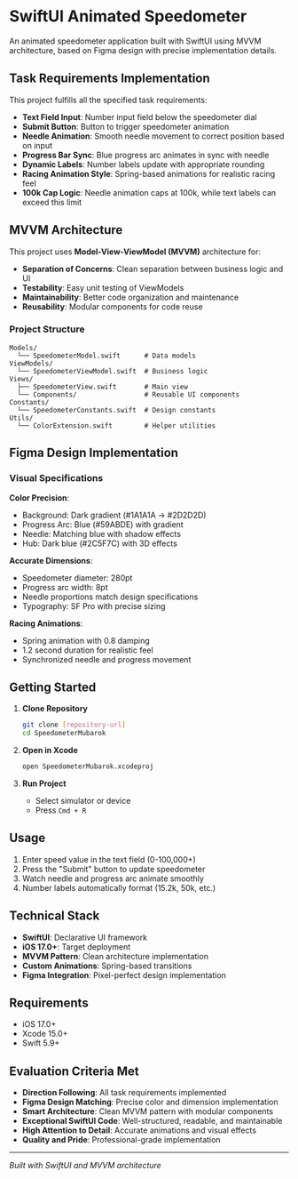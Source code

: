 # SwiftUI Animated Speedometer

An animated speedometer application built with SwiftUI using MVVM architecture, based on Figma design with precise implementation details.

## Task Requirements Implementation

This project fulfills all the specified task requirements:

- **Text Field Input**: Number input field below the speedometer dial
- **Submit Button**: Button to trigger speedometer animation
- **Needle Animation**: Smooth needle movement to correct position based on input
- **Progress Bar Sync**: Blue progress arc animates in sync with needle
- **Dynamic Labels**: Number labels update with appropriate rounding
- **Racing Animation Style**: Spring-based animations for realistic racing feel
- **100k Cap Logic**: Needle animation caps at 100k, while text labels can exceed this limit

## MVVM Architecture

This project uses **Model-View-ViewModel (MVVM)** architecture for:

- **Separation of Concerns**: Clean separation between business logic and UI
- **Testability**: Easy unit testing of ViewModels
- **Maintainability**: Better code organization and maintenance
- **Reusability**: Modular components for code reuse

### Project Structure

```
Models/
  └── SpeedometerModel.swift      # Data models
ViewModels/
  └── SpeedometerViewModel.swift  # Business logic
Views/
  ├── SpeedometerView.swift       # Main view
  └── Components/                 # Reusable UI components
Constants/
  └── SpeedometerConstants.swift  # Design constants
Utils/
  └── ColorExtension.swift        # Helper utilities
```

## Figma Design Implementation

### Visual Specifications

**Color Precision**:
- Background: Dark gradient (#1A1A1A → #2D2D2D)
- Progress Arc: Blue (#59ABDE) with gradient
- Needle: Matching blue with shadow effects
- Hub: Dark blue (#2C5F7C) with 3D effects

**Accurate Dimensions**:
- Speedometer diameter: 280pt
- Progress arc width: 8pt
- Needle proportions match design specifications
- Typography: SF Pro with precise sizing

**Racing Animations**:
- Spring animation with 0.8 damping
- 1.2 second duration for realistic feel
- Synchronized needle and progress movement

## Getting Started

1. **Clone Repository**
   ```bash
   git clone [repository-url]
   cd SpeedometerMubarok
   ```

2. **Open in Xcode**
   ```bash
   open SpeedometerMubarok.xcodeproj
   ```

3. **Run Project**
   - Select simulator or device
   - Press `Cmd + R`

## Usage

1. Enter speed value in the text field (0-100,000+)
2. Press the "Submit" button to update speedometer
3. Watch needle and progress arc animate smoothly
4. Number labels automatically format (15.2k, 50k, etc.)

## Technical Stack

- **SwiftUI**: Declarative UI framework
- **iOS 17.0+**: Target deployment
- **MVVM Pattern**: Clean architecture implementation
- **Custom Animations**: Spring-based transitions
- **Figma Integration**: Pixel-perfect design implementation

## Requirements

- iOS 17.0+
- Xcode 15.0+
- Swift 5.9+

## Evaluation Criteria Met

- **Direction Following**: All task requirements implemented
- **Figma Design Matching**: Precise color and dimension implementation
- **Smart Architecture**: Clean MVVM pattern with modular components
- **Exceptional SwiftUI Code**: Well-structured, readable, and maintainable
- **High Attention to Detail**: Accurate animations and visual effects
- **Quality and Pride**: Professional-grade implementation

---

*Built with SwiftUI and MVVM architecture*
